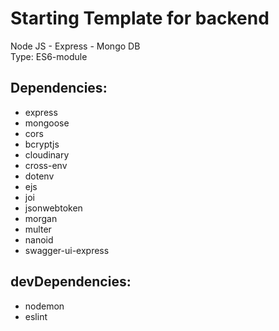 # Starting Template for backend  
Node JS - Express - Mongo DB  
Type: ES6-module  
## Dependencies:
- express  
- mongoose  
- cors  
- bcryptjs  
- cloudinary  
- cross-env  
- dotenv  
- ejs  
- joi  
- jsonwebtoken  
- morgan  
- multer  
- nanoid  
- swagger-ui-express  

## devDependencies:
- nodemon  
- eslint  